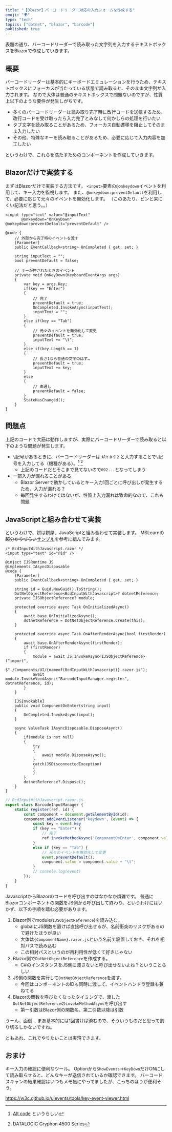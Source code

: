 ```yaml
---
title: "【Blazor】バーコードリーダー対応の入力フォームを作成する"
emoji: "🌍️"
type: "tech"
topics: ["dotnet", "blazor", "barcode"]
published: true
---
```


表題の通り、バーコードリーダーで読み取った文字列を入力するテキストボックスをBlazorで作成していきます。

## 概要
バーコードリーダーは基本的にキーボードエミュレーションを行うため、テキストボックスにフォーカスが当たっている状態で読み取ると、そのまま文字列が入力されます。
なので大体は普通のテキストボックスで問題ないのですが、性質上以下のような要件が発生しがちです。

* 多くのバーコードリーダーは読み取り完了時に改行コードを送信するため、改行コードを受け取ったら入力完了とみなして何かしらの処理を行いたい
* タブ文字を読み取ることがあるため、フォーカス自動遷移を阻止してそのまま入力したい
* その他、特殊なキーを読み取ることがあるため、必要に応じて入力内容を加工したい

というわけで、これらを満たすためのコンポーネントを作成していきます。

## Blazorだけで実装する
まずはBlazorだけで実装する方法です。
`<input>`要素の`@onkeydown`イベントを利用して、キー入力を監視します。
また、`@onkeydown:preventDefault`を利用して、必要に応じて元々のイベントを無効化します。
（このあたり、ピンと来にくい記法だと思う。。）

```razor
<input type="text" value="@inputText"
       @onkeydown="OnKeyDown" @onkeydown:preventDefault="preventDefault" />

@code {
    // 外部から完了時のイベントを渡す
    [Parameter]
    public EventCallback<string> OnCompleted { get; set; }

    string inputText = "";
    bool preventDefault = false;

    // キーが押されたときのイベント
    private void OnKeyDown(KeyboardEventArgs args)
    {
        var key = args.Key;
        if(key == "Enter")
        {
            // 完了
            preventDefault = true;
            OnCompleted.InvokeAsync(inputText);
            inputText = "";
        }
        else if(key == "Tab")
        {
            // 元々のイベントを無効化して変更
            preventDefault = true;
            inputText += "\t";
        }
        else if(key.Length == 1)
        {
            // 長さ1なら普通の文字のはず…
            preventDefault = true;
            inputText += key;
        }
        else
        {
            // 素通し
            preventDefault = false;
        }
        StateHasChanged();
    }
}
```

## 問題点
上記のコードで大筋は動作しますが、実際にバーコードリーダーで読み取ると以下のような問題が発生します。

* `\`記号があるときに、バーコードリーダーは `Alt` `0` `9` `2` と入力することで`\`記号を入力してる（機種がある）。[^1] [^2]
  * 上記のコードだとそこまで見てないので`092...`となってしまう
* 一部入力が漏れることがある
  * Blazor Serverで動かしているとキー入力1回ごとに呼び出しが発生するため、入力が漏れる？
  * 毎回発生するわけではないが、性質上入力漏れは致命的なので、これも問題

[^1]: [Alt code](https://en.wikipedia.org/wiki/Alt_code) というらしい 
[^2]: DATALOGIC Gryphon 4500 Series

## JavaScriptと組み合わせて実装
というわけで、餅は餅屋、JavaScriptと組み合わせて実装します。
MSLearnの~~超分かりづらい~~[サンプル](https://learn.microsoft.com/ja-jp/aspnet/core/blazor/javascript-interoperability/call-dotnet-from-javascript?view=aspnetcore-9.0#pass-a-dotnetobjectreference-to-a-class-with-multiple-javascript-functions)を参考に組んでみます。

```razor
/* BcdInputWithJavascript.razor */
<input type="text" id="@id" />

@inject IJSRuntime JS
@implements IAsyncDisposable
@code {
    [Parameter]
    public EventCallback<string> OnCompleted { get; set; }

    string id = Guid.NewGuid().ToString();
    DotNetObjectReference<BcdInputWithJavascript>? dotnetReference;
    private IJSObjectReference? module;

    protected override async Task OnInitializedAsync()
    {
        await base.OnInitializedAsync();
        dotnetReference = DotNetObjectReference.Create(this);
    }

    protected override async Task OnAfterRenderAsync(bool firstRender)
    {
        await base.OnAfterRenderAsync(firstRender);
        if (firstRender)
        {
            module = await JS.InvokeAsync<IJSObjectReference>("import",
                $"./Components/UI/{nameof(BcdInputWithJavascript)}.razor.js");
            await module.InvokeVoidAsync("BarcodeInputManager.register", dotnetReference, id);
        }
    }

    [JSInvokable]
    public void ComponentOnEnter(string input)
    {
        OnCompleted.InvokeAsync(input);
    }

    async ValueTask IAsyncDisposable.DisposeAsync()
    {
        if(module is not null)
        {
            try
            {
                await module.DisposeAsync();
            }
            catch(JSDisconnectedException)
            {
            }
        }
        dotnetReference?.Dispose();
    }
}
```

```js
// BcdInputWithJavascript.razor.js
export class BarcodeInputManager {
    static register(ref, id) {
        const component = document.getElementById(id);
        component.addEventListener("keydown", (event) => {
            const key = event.key
            if (key == "Enter") {
                // 完了
                ref.invokeMethodAsync('ComponentOnEnter', component.value);
            }
            else if (key == "Tab") {
                // 元々のイベントを無効化して変更
                event.preventDefault();
                component.value = component.value + "\t";
            }
            // console.log(event)
        });
    }
}
```

JavascriptからBlazorのコードを呼び出すのはなかなか煩雑です。
普通にBlazorコンポーネントの関数をJS側から呼び出して終わり、というわけにはいかず、以下の手順を踏む必要があります。

1. Blazor側でmodule(`IJSObjectReference`)を読み込む。
    * globalにJS関数を置けば直接呼び出せるが、名前衝突のリスクがあるので避けたほうが良い
    * 大体は`{ComponentName}.razor.js`という名前で設置しておき、それを相対パスで読み込む
    * この相対パスというのが再利用性が低くて好きじゃない
2. Blazor側で`DotNetObjectReference`を作成する。
    * C#のインスタンスをJS側に渡さないと呼び出せないよね？ということらしい
3. JS側の関数を実行して`DotNetObjectReference`を渡す。
    * 今回はコンポーネントのIDも同時に渡して、イベントハンドラ登録も兼ねてる
4. Blazorの関数を呼びたくなったタイミングで、渡した`DotNetObjectReference`の`invokeMethodAsync`を呼び出す
    * 第一引数はBlazor側の関数名、第二引数以降は引数

うーん、面倒…
まあ基本的には1回書けば済むので、そういうものだと思って割り切るしかないですね。

ともあれ、これでやりたいことは実現できます。


## おまけ
キー入力の確認に便利なツール。
Optionから`ShowEvents`->`KeyDown`だけONにして読み取らせると、どんなキーが送信されているか確認できます。
バーコードスキャンの結果確認はいつもメモ帳にやってましたが、こっちのほうが便利そう。

https://w3c.github.io/uievents/tools/key-event-viewer.html
